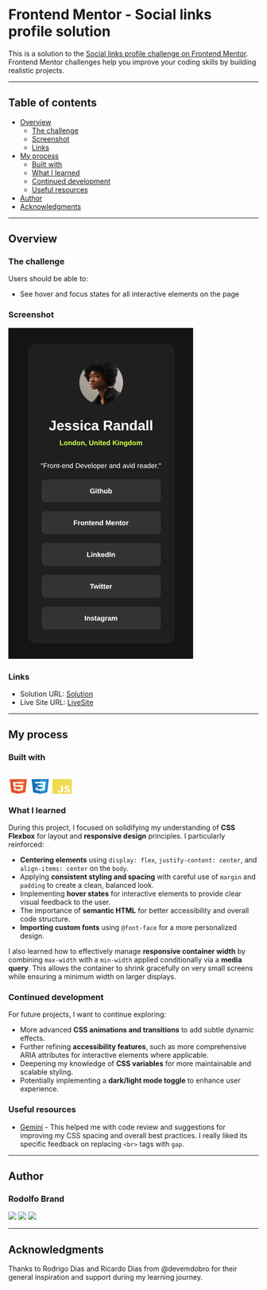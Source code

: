 # Frontend Mentor - Social links profile solution

This is a solution to the [Social links profile challenge on Frontend Mentor](https://www.frontendmentor.io/challenges/social-links-profile-UG32l9m6dQ). Frontend Mentor challenges help you improve your coding skills by building realistic projects.

---

## Table of contents

- [Overview](#overview)
  - [The challenge](#the-challenge)
  - [Screenshot](#screenshot)
  - [Links](#links)
- [My process](#my-process)
  - [Built with](#built-with)
  - [What I learned](#what-i-learned)
  - [Continued development](#continued-development)
  - [Useful resources](#useful-resources)
- [Author](#author)
- [Acknowledgments](#acknowledgments)

---

## Overview

### The challenge

Users should be able to:

- See hover and focus states for all interactive elements on the page

### Screenshot

![](./src/images/screenshot.png)

### Links

- Solution URL: [Solution](https://www.frontendmentor.io/solutions/responsive-profile-page-IFoXHBl4Ro)
- Live Site URL: [LiveSite](https://rodolfo-brand.github.io/social-links-profile/)

---

## My process

### Built with

<div style="display: inline_block"><br>
  <img align="center" alt="HTML5" height="30" width="40" src="https://raw.githubusercontent.com/devicons/devicon/master/icons/html5/html5-original.svg" title="HTML5">
  <img align="center" alt="CSS3" height="30" width="40" src="https://raw.githubusercontent.com/devicons/devicon/master/icons/css3/css3-original.svg" title="CSS3">
  <img align="center" alt="JavaScript" height="30" width="40" src="https://raw.githubusercontent.com/devicons/devicon/master/icons/javascript/javascript-plain.svg" title="JavaScript">
</div>

### What I learned

During this project, I focused on solidifying my understanding of **CSS Flexbox** for layout and **responsive design** principles. I particularly reinforced:

* **Centering elements** using `display: flex`, `justify-content: center`, and `align-items: center` on the `body`.
* Applying **consistent styling and spacing** with careful use of `margin` and `padding` to create a clean, balanced look.
* Implementing **hover states** for interactive elements to provide clear visual feedback to the user.
* The importance of **semantic HTML** for better accessibility and overall code structure.
* **Importing custom fonts** using `@font-face` for a more personalized design.

I also learned how to effectively manage **responsive container width** by combining `max-width` with a `min-width` applied conditionally via a **media query**. This allows the container to shrink gracefully on very small screens while ensuring a minimum width on larger displays.

### Continued development

For future projects, I want to continue exploring:

* More advanced **CSS animations and transitions** to add subtle dynamic effects.
* Further refining **accessibility features**, such as more comprehensive ARIA attributes for interactive elements where applicable.
* Deepening my knowledge of **CSS variables** for more maintainable and scalable styling.
* Potentially implementing a **dark/light mode toggle** to enhance user experience.

### Useful resources

-   [Gemini](https://gemini.google.com/) - This helped me with code review and suggestions for improving my CSS spacing and overall best practices. I really liked its specific feedback on replacing `<br>` tags with `gap`.
---

## Author
### Rodolfo Brand

<div>
  <a href="https://instagram.com/rodolfo__brand" target="_blank"><img src="https://img.shields.io/badge/-Instagram-%23E4405F?style=for-the-badge&logo=instagram&logoColor=white" target="_blank"></a>
  <a href="mailto:rodolfonbrand@gmail.com"><img src="https://img.shields.io/badge/-Gmail-%2300094B?style=for-the-badge&logo=gmail&logoColor=white" target="_blank"></a>
  <a href="https://www.linkedin.com/in/rodolfonbrand/" target="_blank"><img src="https://img.shields.io/badge/-LinkedIn-0077B5?style=for-the-badge&logo=linkedin&logoColor=white" target="_blank"></a>
</div>

---

## Acknowledgments

Thanks to Rodrigo Dias and Ricardo Dias from @devemdobro for their general inspiration and support during my learning journey.
